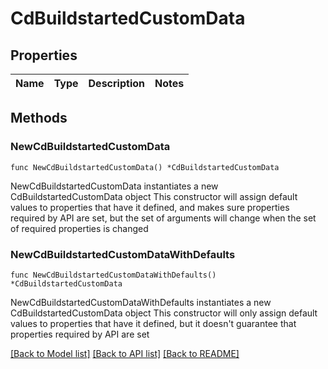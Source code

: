 # CdBuildstartedCustomData

## Properties

Name | Type | Description | Notes
------------ | ------------- | ------------- | -------------

## Methods

### NewCdBuildstartedCustomData

`func NewCdBuildstartedCustomData() *CdBuildstartedCustomData`

NewCdBuildstartedCustomData instantiates a new CdBuildstartedCustomData object
This constructor will assign default values to properties that have it defined,
and makes sure properties required by API are set, but the set of arguments
will change when the set of required properties is changed

### NewCdBuildstartedCustomDataWithDefaults

`func NewCdBuildstartedCustomDataWithDefaults() *CdBuildstartedCustomData`

NewCdBuildstartedCustomDataWithDefaults instantiates a new CdBuildstartedCustomData object
This constructor will only assign default values to properties that have it defined,
but it doesn't guarantee that properties required by API are set


[[Back to Model list]](../README.md#documentation-for-models) [[Back to API list]](../README.md#documentation-for-api-endpoints) [[Back to README]](../README.md)



